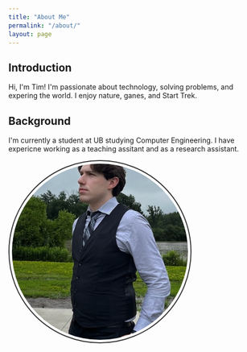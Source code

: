 ```yaml
---
title: "About Me"
permalink: "/about/"
layout: page
---
```


## Introduction

Hi, I'm Tim! I'm passionate about technology, solving problems, and expering the world. I enjoy nature, ganes, and Start Trek.

## Background

I'm currently a student at UB studying Computer Engineering. I have expericne working as a teaching assitant and as a research assistant.

<style>
    .image-container {
        text-align: center; /* Center align the content */
    }
    .rounded-image {
        border-radius: 50%;
        border: 2px solid #333;
        padding: 5px;
        width: 350px;
        height: 350px;
        display: block;
        object-fit: cover;
    }
</style>


<div class="image-container">
    <img
        src="/assets/images/formal.jpeg"
        class="rounded-image"
    />
</div>


